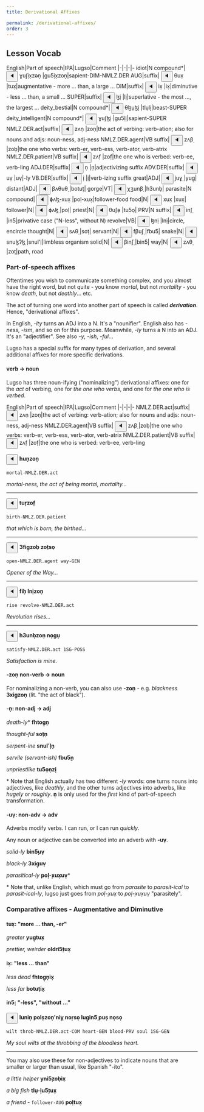 ```yaml
---
title: Derivational Affixes

permalink: /derivational-affixes/
order: 3
---
```


## Lesson Vocab

English|Part of speech|IPA|Lugso|Comment
|-|-|-|-
idiot|N compound*|<span class='spoken '> <button class='speak' type='button' data-ipa='ɣuʃ̣ix̣zəṇ̣'>🔈</button> <span class='ipa'>ɣuʃ̣ix̣zəṇ̣</span> </span>|gu5̣ix̣zoṇ̣|sapient-DIM-NMLZ.DER
AUG|suffix|<span class='spoken '> <button class='speak' type='button' data-ipa='θux̣'>🔈</button> <span class='ipa'>θux̣</span> </span>|tux̣|augmentative - more ... than, a large ...
DIM|suffix|<span class='spoken '> <button class='speak' type='button' data-ipa='ix̣'>🔈</button> <span class='ipa'>ix̣</span> </span>|ix̣|diminutive - less ... than, a small ...
SUPER|suffix|<span class='spoken '> <button class='speak' type='button' data-ipa='ɮị'>🔈</button> <span class='ipa'>ɮị</span> </span>|lị|superlative - the most ..., the largest ...
deity_bestial|N compound*|<span class='spoken '> <button class='speak' type='button' data-ipa='θɮụɮị̣'>🔈</button> <span class='ipa'>θɮụɮị̣</span> </span>|tlụlị̣|beast-SUPER
deity_intelligent|N compound*|<span class='spoken '> <button class='speak' type='button' data-ipa='ɣuʃ̣ɮị̣'>🔈</button> <span class='ipa'>ɣuʃ̣ɮị̣</span> </span>|gu5̣lị̣|sapient-SUPER
NMLZ.DER.act|suffix|<span class='spoken '> <button class='speak' type='button' data-ipa='zʌṇ'>🔈</button> <span class='ipa'>zʌṇ</span> </span>|zoṇ|the act of verbing: verb-ation; also for nouns and adjs: noun-ness, adj-ness
NMLZ.DER.agent|VB suffix|<span class='spoken '> <button class='speak' type='button' data-ipa='zʌβ̣'>🔈</button> <span class='ipa'>zʌβ̣</span> </span>|zoḅ|the one who verbs: verb-er, verb-ess, verb-ator, verb-atrix
NMLZ.DER.patient|VB suffix|<span class='spoken '> <button class='speak' type='button' data-ipa='zʌf̣'>🔈</button> <span class='ipa'>zʌf̣</span> </span>|zof̣|the one who is verbed: verb-ee, verb-ling
ADJ.DER|suffix|<span class='spoken '> <button class='speak' type='button' data-ipa='ṇ'>🔈</button> <span class='ipa'>ṇ</span> </span>|ṇ|adjectivizing suffix
ADV.DER|suffix|<span class='spoken '> <button class='speak' type='button' data-ipa='uṿ'>🔈</button> <span class='ipa'>uṿ</span> </span>|uṿ|-ly
VB.DER|suffix|<span class='spoken '> <button class='speak' type='button' data-ipa='ị'>🔈</button> <span class='ipa'>ị</span> </span>|ị|verb-izing suffix
great|ADJ|<span class='spoken '> <button class='speak' type='button' data-ipa='juɣ̣'>🔈</button> <span class='ipa'>juɣ̣</span> </span>|yug̣|
distant|ADJ|<span class='spoken '> <button class='speak' type='button' data-ipa='βʌθuθ̣'>🔈</button> <span class='ipa'>βʌθuθ̣</span> </span>|botuṭ|
gorge|VT|<span class='spoken '> <button class='speak' type='button' data-ipa='χʒunβ̣'>🔈</button> <span class='ipa'>χʒunβ̣</span> </span>|h3unḅ|
parasite|N compound|<span class='spoken '> <button class='speak' type='button' data-ipa='ɸʌɮ̣-xux̣̣'>🔈</button> <span class='ipa'>ɸʌɮ̣-xux̣̣</span> </span>|poḷ-xux̣̣|follower-food
food|N|<span class='spoken '> <button class='speak' type='button' data-ipa='xux̣'>🔈</button> <span class='ipa'>xux̣</span> </span>|xux̣|
follower|N|<span class='spoken '> <button class='speak' type='button' data-ipa='ɸʌɮ̣'>🔈</button> <span class='ipa'>ɸʌɮ̣</span> </span>|poḷ|
priest|N|<span class='spoken '> <button class='speak' type='button' data-ipa='θuʃə̣'>🔈</button> <span class='ipa'>θuʃə̣</span> </span>|tu5ọ|
PRV|N suffix|<span class='spoken '> <button class='speak' type='button' data-ipa='inʃ̣'>🔈</button> <span class='ipa'>inʃ̣</span> </span>|in5̣|privative case ("N-less", without N)
revolve|VB|<span class='spoken '> <button class='speak' type='button' data-ipa='ɮnị'>🔈</button> <span class='ipa'>ɮnị</span> </span>|lnị|circle, encircle
thought|N|<span class='spoken '> <button class='speak' type='button' data-ipa='sʌθ̣'>🔈</button> <span class='ipa'>sʌθ̣</span> </span>|soṭ|
servant|N|<span class='spoken '> <button class='speak' type='button' data-ipa='fβuʃ̣'>🔈</button> <span class='ipa'>fβuʃ̣</span> </span>|fbu5̣|
snake|N|<span class='spoken '> <button class='speak' type='button' data-ipa='snuɮʔɮ̣'>🔈</button> <span class='ipa'>snuɮʔɮ̣</span> </span>|snul'ḷ|limbless organism
solid|N|<span class='spoken '> <button class='speak' type='button' data-ipa='βinʃ̣'>🔈</button> <span class='ipa'>βinʃ̣</span> </span>|bin5̣|
way|N|<span class='spoken '> <button class='speak' type='button' data-ipa='zʌθ̣'>🔈</button> <span class='ipa'>zʌθ̣</span> </span>|zoṭ|path, road

### Part-of-speech affixes

Oftentimes you wish to communicate something complex, and you almost have the right word, but not quite - you know _mortal_, but not _mortality_ - you know _death_, but not _deathly_... etc.

The act of turning one word into another part of speech is called _**derivation**_. Hence, "derivational affixes".

In English, _-ity_ turns an ADJ into a N. It's a "nounifier". English also has _-ness_, _-ism_, and so on for this purpose. Meanwhile, _-ly_ turns a N into an ADJ. It's an "adjectifier". See also _-y_, _-ish_, _-ful_...

Lugso has a special suffix for many types of derivation, and several additional affixes for more specific derivations.

#### verb -> noun

Lugso has three noun-ifying ("nominalizing") derivational affixes: one for the _act_ of verbing, one for _the one who verbs_, and one for _the one who is verbed_.

English|Part of speech|IPA|Lugso|Comment
|-|-|-|-
NMLZ.DER.act|suffix|<span class='spoken '> <button class='speak' type='button' data-ipa='zʌṇ'>🔈</button> <span class='ipa'>zʌṇ</span> </span>|zoṇ|the act of verbing: verb-ation; also for nouns and adjs: noun-ness, adj-ness
NMLZ.DER.agent|VB suffix|<span class='spoken '> <button class='speak' type='button' data-ipa='zʌβ̣'>🔈</button> <span class='ipa'>zʌβ̣</span> </span>|zoḅ|the one who verbs: verb-er, verb-ess, verb-ator, verb-atrix
NMLZ.DER.patient|VB suffix|<span class='spoken '> <button class='speak' type='button' data-ipa='zʌf̣'>🔈</button> <span class='ipa'>zʌf̣</span> </span>|zof̣|the one who is verbed: verb-ee, verb-ling

<span class='spoken btnOnly'> <button class='speak' type='button' data-ipa='χuṇzəṇ'>🔈</button>  </span> <strong>huṇzoṇ</strong>

`mortal-NMLZ.DER.act`

_mortal-ness, the act of being mortal, mortality..._

---

<span class='spoken btnOnly'> <button class='speak' type='button' data-ipa='θuɻ̣zəf̣'>🔈</button>  </span> <strong>tuṛzof̣</strong>

`birth-NMLZ.DER.patient`

_that which is born, the birthed..._

---

<span class='spoken btnOnly'> <button class='speak' type='button' data-ipa='ʒfiɣ̣zəβ̣ zʌθ̣sə̣'>🔈</button>  </span> <strong>3fig̣zoḅ zoṭsọ</strong>

`open-NMLZ.DER.agent way-GEN`

_Opener of the Way..._

---

<span class='spoken btnOnly'> <button class='speak' type='button' data-ipa='fiχ̣ ɮnịzəṇ'>🔈</button>  </span> <strong>fiḥ lnịzoṇ</strong>

`rise revolve-NMLZ.DER.act`

_Revolution rises..._

---

<span class='spoken btnOnly'> <button class='speak' type='button' data-ipa='χʒunβ̣zəṇ nʌ̣ɣụ'>🔈</button>  </span> <strong>h3unḅzoṇ nọgụ</strong>

`satisfy-NMLZ.DER.act 1SG-POSS`

_Satisfaction is mine._

#### -zoṇ non-verb -> noun

For nominalizing a non-verb, you can also use **-zoṇ** - e.g. _blackness_ **3xig̣zoṇ** (lit. "the act of black").

#### -ṇ: non-adj -> adj

_death-ly_* **fhtog̣ṇ**

_thought-ful_ **soṭṇ**

_serpent-ine_ **snul'ḷṇ**

_servile (servant-ish)_ **fbu5̣ṇ**

_unpriestlike_ **tu5ọṇzị**

\* Note that English actually has two different _-ly_ words: one turns nouns into adjectives, like _deathly_, and the other turns adjectives into adverbs, like _hugely_ or _roughly_. **ṇ** is only used for the _first_ kind of part-of-speech transformation.

#### -uṿ: non-adv -> adv

Adverbs modify verbs. I can run, or I can run _quickly_. 

Any noun or adjective can be converted into an adverb with **-uṿ**. 

_solid-ly_  **bin5̣uṿ**

_black-ly_ **3xig̣uṿ**

_parasitical-ly_ **poḷ-̣xux̣uṿ***

\* Note that, unlike English, which must go from *parasite* to *parasit-ical* to *parasit-ical-ly*, lugso just goes from *poḷ-̣xux̣* to *poḷ-̣xux̣uṿ* "parasitely".

### Comparative affixes - Augmentative and Diminutive

#### tux̣: "more ... than, -er"

_greater_ **yug̣tux̣**

_prettier, weirder_ **oldri5̣tux̣**

#### ix̣: "less ... than"

_less dead_ **fhtog̣ṇ̣ix̣**

_less far_ **botuṭix̣**

####  in5̣: "-less", "without ..."

<span class='spoken btnOnly'> <button class='speak' type='button' data-ipa='ɮuniṇ ɸʌɮṣzəṇʔnij̣ nʌɻ̣sə̣ ɮuɣ̣inʃ̣ ɸuṣ nʌ̣sə̣'>🔈</button>  </span> <strong>luniṇ polṣzoṇ'niỵ noṛsọ lug̣in5̣ puṣ nọsọ</strong>

`wilt throb-NMLZ.DER.act-COM heart-GEN blood-PRV soul 1SG-GEN`

_My soul wilts at the throbbing of the bloodless heart._

---

You may also use these for non-adjectives to indicate nouns that are smaller or larger than usual, like Spanish "-ito".

_a little helper_ **yni5̣zoḅix̣** 

_a big fish_ **tlụ-̣lu5̣tux̣**

_a friend_ - `follower-AUG` **poḷtux̣**